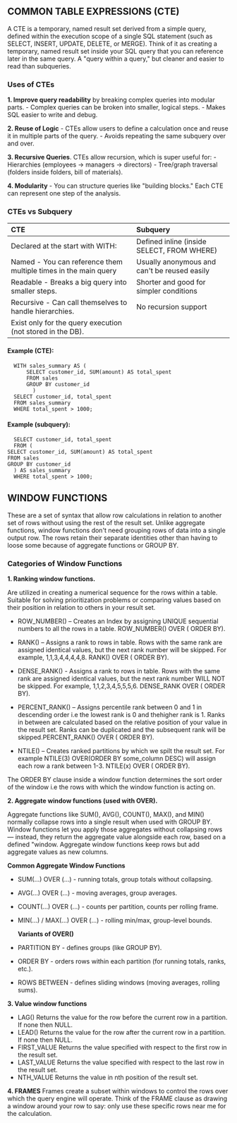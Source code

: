 ## COMMON TABLE EXPRESSIONS (CTE)
A CTE is a temporary, named result set derived from a simple query, defined within the execution scope of a single SQL statement 
(such as SELECT, INSERT, UPDATE, DELETE, or MERGE). Think of it as creating a temporary, named result set inside your SQL query 
that you can reference later in the same query. A "query within a query," but cleaner and easier to read than subqueries.

### Uses of CTEs
**1. Improve query readability** by breaking complex queries into modular parts.
      - Complex queries can be broken into smaller, logical steps.
      - Makes SQL easier to write and debug.

**2. Reuse of Logic**
      - CTEs allow users to define a calculation once and reuse it in multiple parts of the query.
      - Avoids repeating the same subquery over and over.

**3. Recursive Queries**. CTEs allow recursion, which is super useful for:
      - Hierarchies (employees → managers → directors)
      - Tree/graph traversal (folders inside folders, bill of materials).

**4. Modularity** 
      - You can structure queries like "building blocks." Each CTE can represent one step of the analysis.

### CTEs vs Subquery

| **CTE** | **Subquery**|
|  :----------------------                                        | :---------------------                         |
|  Declared at the start with WITH:                               |  Defined inline (inside SELECT, FROM WHERE)
|  Named - You can reference them multiple times in the main query|  Usually anonymous and can't be reused easily
|  Readable - Breaks a big query into smaller steps.              |  Shorter and good for simpler conditions
|  Recursive - Can call themselves to handle hierarchies.         |  No recursion support
|  Exist only for the query execution (not stored in the DB).     |

#### Example (CTE):

      WITH sales_summary AS (
          SELECT customer_id, SUM(amount) AS total_spent
          FROM sales
          GROUP BY customer_id
            )
      SELECT customer_id, total_spent
      FROM sales_summary
      WHERE total_spent > 1000;

#### Example (subquery):

      SELECT customer_id, total_spent
      FROM (
    SELECT customer_id, SUM(amount) AS total_spent
    FROM sales
    GROUP BY customer_id
      ) AS sales_summary
      WHERE total_spent > 1000;


## WINDOW FUNCTIONS
These are a set of syntax that allow row calculations in relation to another set of rows without using the rest of the result set.
Unlike aggregate functions, window functions don't need grouping rows of data into a single output row. The rows retain their separate 
identities other than having to loose some because of aggregate functions or GROUP BY.

### Categories of Window Functions

**1. Ranking window functions.**

Are utilized in creating a numerical sequence for the rows within a table. Suitable for solving prioritization problems or comparing
values based on their position in relation to others in your result set.
- ROW_NUMBER() – Creates an Index by assigning UNIQUE sequential numbers to all the rows in a table.
                       ROW_NUMBER() OVER ( ORDER BY).
                       
- RANK() – Assigns a rank to rows in table. Rows with the same rank are assigned identical values, but the next rank number will be
               skipped. For example, 1,1,3,4,4,4,4,8. RANK() OVER ( ORDER BY).
  
- DENSE_RANK() - Assigns a rank to rows in table. Rows with the same rank are assigned identical values, but the next rank number 
                     WILL NOT be skipped. For example, 1,1,2,3,4,5,5,5,6. DENSE_RANK OVER ( ORDER BY).
  
- PERCENT_RANK() – Assigns percentile rank between 0 and 1 in descending order i.e the lowest rank is 0 and thehigher rank is 1. Ranks in between are calculated based on the relative position of your value in the result set. Ranks can be duplicated and the subsequent rank will be skipped.PERCENT_RANK() OVER ( ORDER BY).
  
- NTILE() – Creates ranked partitions by which we spilt the result set. For example NTILE(3) OVER(ORDER BY some_column DESC) will assign each row a rank between 1-3. NTILE(x) OVER ( ORDER BY).
  
The ORDER BY clause inside a window function determines the sort order of the window i.e the rows with which the window function is acting on.

**2. Aggregate window functions (used with OVER).** 

Aggregate functions like SUM(), AVG(), COUNT(), MAX(), and MIN() normally collapse rows into a single result when used with GROUP BY.
Window functions let you apply those aggregates without collapsing rows — instead, they return the aggregate value alongside each row, based on a defined "window.
Aggregate window functions keep rows but add aggregate values as new columns.

**Common Aggregate Window Functions**

- SUM(...) OVER (...) - running totals, group totals without collapsing.
- AVG(...) OVER (...) - moving averages, group averages.
- COUNT(...) OVER (...) - counts per partition, counts per rolling frame.
- MIN(...) / MAX(...) OVER (...) - rolling min/max, group-level bounds.

  **Variants of OVER()**
  
- PARTITION BY - defines groups (like GROUP BY).
- ORDER BY - orders rows within each partition (for running totals, ranks, etc.).
- ROWS BETWEEN - defines sliding windows (moving averages, rolling sums).
  
**3. Value window functions**

- LAG() Returns the value for the row before the current row in a partition. If none then NULL.
- LEAD() Returns the value for the row after the current row in a partition. If none then NULL.
- FIRST_VALUE Returns the value specified with respect to the first row in the result set.
- LAST_VALUE Returns the value specified with respect to the last row in the result set.
- NTH_VALUE Returns the value in nth position of the result set.

**4. FRAMES**
Frames create a subset within windows to control the rows over which the query engine will operate. Think of the FRAME clause as drawing a 
window around your row to say: only use these specific rows near me for the calculation.
